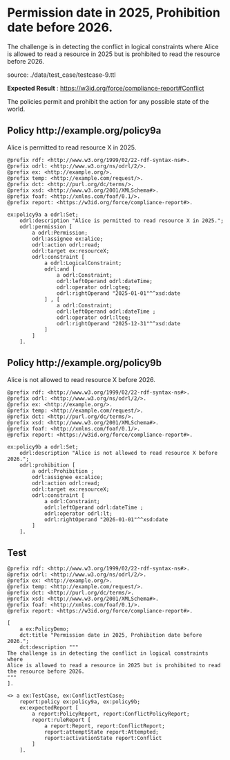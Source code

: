 # Permission date in 2025, Prohibition date before 2026.

 The challenge is in detecting the conflict in logical constraints where Alice is allowed to read a resource in 2025 but is prohibited to read the resource before 2026. 

source: ./data/test_case/testcase-9.ttl

**Expected Result** : https://w3id.org/force/compliance-report#Conflict

The policies permit and prohibit the action for any possible state of the world.

<h2>Policy <span>http://example.org/policy9a</span></h2>

Alice is permitted to read resource X in 2025.

```
@prefix rdf: <http://www.w3.org/1999/02/22-rdf-syntax-ns#>.
@prefix odrl: <http://www.w3.org/ns/odrl/2/>.
@prefix ex: <http://example.org/>.
@prefix temp: <http://example.com/request/>.
@prefix dct: <http://purl.org/dc/terms/>.
@prefix xsd: <http://www.w3.org/2001/XMLSchema#>.
@prefix foaf: <http://xmlns.com/foaf/0.1/>.
@prefix report: <https://w3id.org/force/compliance-report#>.

ex:policy9a a odrl:Set;
    odrl:description "Alice is permitted to read resource X in 2025.";
    odrl:permission [
        a odrl:Permission;
        odrl:assignee ex:alice;
        odrl:action odrl:read;
        odrl:target ex:resourceX;
        odrl:constraint [
            a odrl:LogicalConstraint;
            odrl:and [
                a odrl:Constraint;
                odrl:leftOperand odrl:dateTime;
                odrl:operator odrl:gteq;
                odrl:rightOperand "2025-01-01"^^xsd:date
            ] , [
                a odrl:Constraint;
                odrl:leftOperand odrl:dateTime ;
                odrl:operator odrl:lteq;
                odrl:rightOperand "2025-12-31"^^xsd:date
            ]  
        ]
    ].
```

<h2>Policy <span>http://example.org/policy9b</span></h2>

Alice is not allowed to read resource X before 2026.

```
@prefix rdf: <http://www.w3.org/1999/02/22-rdf-syntax-ns#>.
@prefix odrl: <http://www.w3.org/ns/odrl/2/>.
@prefix ex: <http://example.org/>.
@prefix temp: <http://example.com/request/>.
@prefix dct: <http://purl.org/dc/terms/>.
@prefix xsd: <http://www.w3.org/2001/XMLSchema#>.
@prefix foaf: <http://xmlns.com/foaf/0.1/>.
@prefix report: <https://w3id.org/force/compliance-report#>.

ex:policy9b a odrl:Set;
    odrl:description "Alice is not allowed to read resource X before 2026.";
    odrl:prohibition [
        a odrl:Prohibition ;
        odrl:assignee ex:alice;
        odrl:action odrl:read;
        odrl:target ex:resourceX;
        odrl:constraint [
            a odrl:Constraint;
            odrl:leftOperand odrl:dateTime ;
            odrl:operator odrl:lt;
            odrl:rightOperand "2026-01-01"^^xsd:date
        ]
    ].
```

## Test

```
@prefix rdf: <http://www.w3.org/1999/02/22-rdf-syntax-ns#>.
@prefix odrl: <http://www.w3.org/ns/odrl/2/>.
@prefix ex: <http://example.org/>.
@prefix temp: <http://example.com/request/>.
@prefix dct: <http://purl.org/dc/terms/>.
@prefix xsd: <http://www.w3.org/2001/XMLSchema#>.
@prefix foaf: <http://xmlns.com/foaf/0.1/>.
@prefix report: <https://w3id.org/force/compliance-report#>.

[
    a ex:PolicyDemo;
    dct:title "Permission date in 2025, Prohibition date before 2026.";
    dct:description """
The challenge is in detecting the conflict in logical constraints where
Alice is allowed to read a resource in 2025 but is prohibited to read
the resource before 2026.
"""
].

<> a ex:TestCase, ex:ConflictTestCase;
    report:policy ex:policy9a, ex:policy9b;
    ex:expectedReport [
        a report:PolicyReport, report:ConflictPolicyReport;
        report:ruleReport [
            a report:Report, report:ConflictReport;
            report:attemptState report:Attempted;
            report:activationState report:Conflict
        ]
    ].

```
